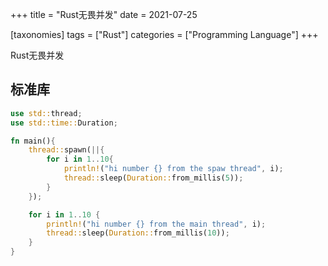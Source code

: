 +++
title = "Rust无畏并发"
date = 2021-07-25

[taxonomies]
tags = ["Rust"]
categories = ["Programming Language"]
+++

Rust无畏并发
<!-- more -->
## 标准库

```rust
use std::thread;
use std::time::Duration;

fn main(){
    thread::spawn(||{
        for i in 1..10{
            println!("hi number {} from the spaw thread", i);
            thread::sleep(Duration::from_millis(5));
        }
    });

    for i in 1..10 {
        println!("hi number {} from the main thread", i);
        thread::sleep(Duration::from_millis(10));
    }
}
```
